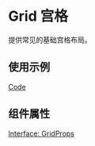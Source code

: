 # Grid 宫格

提供常见的基础宫格布局。

## 使用示例

[Code](./demo/index.tsx)

## 组件属性

[Interface: GridProps](./Grid.tsx)
